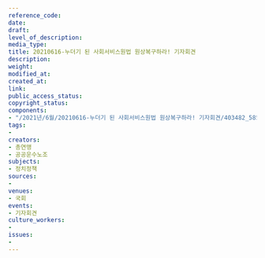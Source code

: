 ```yaml
---
reference_code: 
date: 
draft: 
level_of_description: 
media_type: 
title: 20210616-누더기 된 사회서비스원법 원상복구하라! 기자회견
description: 
weight: 
modified_at: 
created_at: 
link: 
public_access_status: 
copyright_status: 
components:
- "/2021년/6월/20210616-누더기 된 사회서비스원법 원상복구하라! 기자회견/403482_58530_5931.jpg"
tags:
- 
creators:
- 총연맹
- 공공운수노조
subjects:
- 정치정책
sources:
- 
venues:
- 국회
events:
- 기자회견
culture_workers:
- 
issues:
- 
---
```

